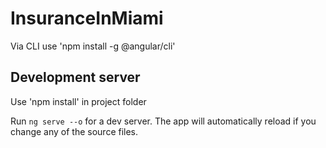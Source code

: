 # InsuranceInMiami

Via CLI use 'npm install -g @angular/cli'

## Development server

Use 'npm install' in project folder

Run `ng serve --o` for a dev server. The app will automatically reload if you change any of the source files.

